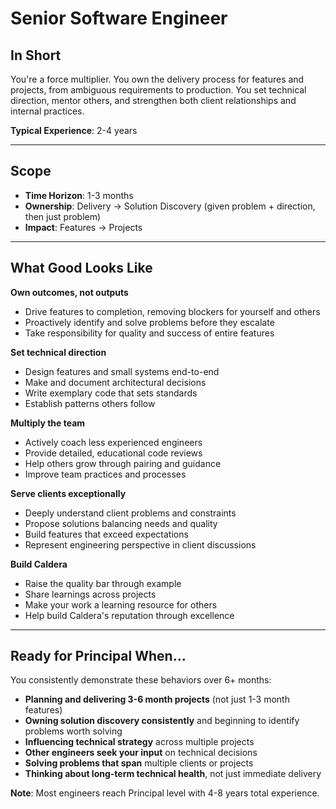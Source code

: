 # Senior Software Engineer

## In Short

You're a force multiplier. You own the delivery process for features and projects, from ambiguous requirements to production. You set technical direction, mentor others, and strengthen both client relationships and internal practices.

**Typical Experience**: 2-4 years

---

## Scope

- **Time Horizon**: 1-3 months
- **Ownership**: Delivery → Solution Discovery (given problem + direction, then just problem)
- **Impact**: Features → Projects

---

## What Good Looks Like

**Own outcomes, not outputs**
- Drive features to completion, removing blockers for yourself and others
- Proactively identify and solve problems before they escalate
- Take responsibility for quality and success of entire features

**Set technical direction**
- Design features and small systems end-to-end
- Make and document architectural decisions
- Write exemplary code that sets standards
- Establish patterns others follow

**Multiply the team**
- Actively coach less experienced engineers
- Provide detailed, educational code reviews
- Help others grow through pairing and guidance
- Improve team practices and processes

**Serve clients exceptionally**
- Deeply understand client problems and constraints
- Propose solutions balancing needs and quality
- Build features that exceed expectations
- Represent engineering perspective in client discussions

**Build Caldera**
- Raise the quality bar through example
- Share learnings across projects
- Make your work a learning resource for others
- Help build Caldera's reputation through excellence

---

## Ready for Principal When...

You consistently demonstrate these behaviors over 6+ months:

- **Planning and delivering 3-6 month projects** (not just 1-3 month features)
- **Owning solution discovery consistently** and beginning to identify problems worth solving
- **Influencing technical strategy** across multiple projects
- **Other engineers seek your input** on technical decisions
- **Solving problems that span** multiple clients or projects
- **Thinking about long-term technical health**, not just immediate delivery

**Note**: Most engineers reach Principal level with 4-8 years total experience.

